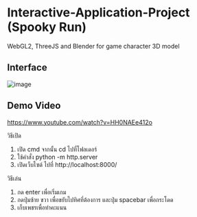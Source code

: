 # Interactive-Application-Project (Spooky Run)
WebGL2, ThreeJS and Blender for game character 3D model

## Interface
![image](https://github.com/FahsaiPS/Interactive-Application-Project/assets/115086617/36d8c779-5c5a-444c-84a6-b1c4801ade49)

## Demo Video
https://www.youtube.com/watch?v=HH0NAEe412o

วิธีเปิด
1. เปิด cmd จากนั้น cd ไปที่โฟลเดอร์
2. ใช้คำสั่ง python -m http.server
3. เปิดเว็บไซต์ ไปที่ http://localhost:8000/

วิธีเล่น
1. กด enter เพื่อเริ่มเกม
2. กดปุ่มซ้าย ขวา เพื่อขยับไปทิศที่ต้องการ และปุ่ม spacebar เพื่อกระโดด
3. เก็บเพชรเพื่อทำคะแนน

